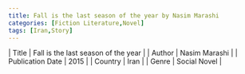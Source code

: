 ```yaml
---
title: Fall is the last season of the year by Nasim Marashi
categories: [Fiction Literature,Novel]
tags: [Iran,Story]
---
```

        
| Title | Fall is the last season of the year  |
| Author |  Nasim Marashi  |
| Publication Date | 2015   |
| Country | Iran |
| Genre | Social Novel  |
        
